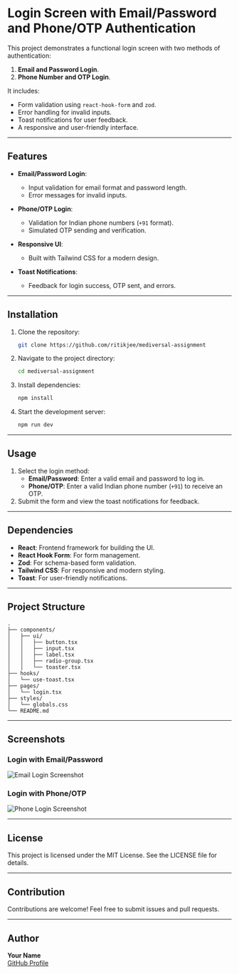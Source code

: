 # Login Screen with Email/Password and Phone/OTP Authentication

This project demonstrates a functional login screen with two methods of authentication:

1. **Email and Password Login**.
2. **Phone Number and OTP Login**.

It includes:

- Form validation using `react-hook-form` and `zod`.
- Error handling for invalid inputs.
- Toast notifications for user feedback.
- A responsive and user-friendly interface.

---

## Features

- **Email/Password Login**:

  - Input validation for email format and password length.
  - Error messages for invalid inputs.

- **Phone/OTP Login**:

  - Validation for Indian phone numbers (`+91` format).
  - Simulated OTP sending and verification.

- **Responsive UI**:

  - Built with Tailwind CSS for a modern design.

- **Toast Notifications**:
  - Feedback for login success, OTP sent, and errors.

---

## Installation

1. Clone the repository:
   ```bash
   git clone https://github.com/ritikjee/mediversal-assignment
   ```
2. Navigate to the project directory:
   ```bash
   cd mediversal-assignment
   ```
3. Install dependencies:
   ```bash
   npm install
   ```
4. Start the development server:
   ```bash
   npm run dev
   ```

---

## Usage

1. Select the login method:
   - **Email/Password**: Enter a valid email and password to log in.
   - **Phone/OTP**: Enter a valid Indian phone number (`+91`) to receive an OTP.
2. Submit the form and view the toast notifications for feedback.

---

## Dependencies

- **React**: Frontend framework for building the UI.
- **React Hook Form**: For form management.
- **Zod**: For schema-based form validation.
- **Tailwind CSS**: For responsive and modern styling.
- **Toast**: For user-friendly notifications.

---

## Project Structure

```
.
├── components/
│   ├── ui/
│   │   ├── button.tsx
│   │   ├── input.tsx
│   │   ├── label.tsx
│   │   ├── radio-group.tsx
│   │   └── toaster.tsx
├── hooks/
│   └── use-toast.tsx
├── pages/
│   └── login.tsx
├── styles/
│   └── globals.css
└── README.md
```

---

## Screenshots

### Login with Email/Password

![Email Login Screenshot](https://via.placeholder.com/600x400)

### Login with Phone/OTP

![Phone Login Screenshot](https://via.placeholder.com/600x400)

---

## License

This project is licensed under the MIT License. See the LICENSE file for details.

---

## Contribution

Contributions are welcome! Feel free to submit issues and pull requests.

---

## Author

**Your Name**  
[GitHub Profile](https://github.com/ritikjee)
